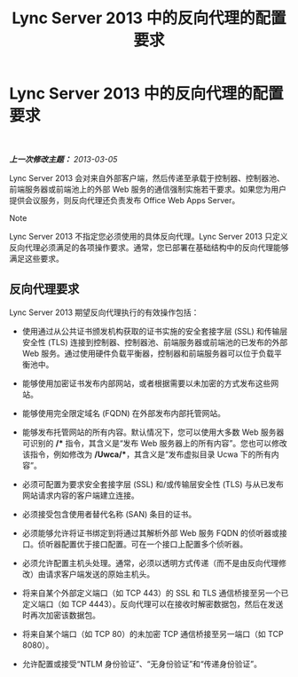 ﻿---
title: Lync Server 2013 中的反向代理的配置要求
TOCTitle: Lync Server 2013 中的反向代理的配置要求
ms:assetid: c37d688a-28e4-4822-80cc-6add59c71052
ms:mtpsurl: https://technet.microsoft.com/zh-cn/library/JJ945651(v=OCS.15)
ms:contentKeyID: 52061114
ms.date: 05/19/2016
mtps_version: v=OCS.15
ms.translationtype: HT
---

# Lync Server 2013 中的反向代理的配置要求

 

_**上一次修改主题：** 2013-03-05_

Lync Server 2013 会对来自外部客户端，然后传递至承载于控制器、控制器池、前端服务器或前端池上的外部 Web 服务的通信强制实施若干要求。如果您为用户提供会议服务，则反向代理还负责发布 Office Web Apps Server。

> [!NOTE]  
> Lync Server 2013 不指定您必须使用的具体反向代理。Lync Server 2013 只定义反向代理必须满足的各项操作要求。通常，您已部署在基础结构中的反向代理能够满足这些要求。



## 反向代理要求

Lync Server 2013 期望反向代理执行的有效操作包括：

  - 使用通过从公共证书颁发机构获取的证书实施的安全套接字层 (SSL) 和传输层安全性 (TLS) 连接到控制器、控制器池、前端服务器或前端池的已发布的外部 Web 服务。通过使用硬件负载平衡器，控制器和前端服务器可以位于负载平衡池中。

  - 能够使用加密证书发布内部网站，或者根据需要以未加密的方式发布这些网站。

  - 能够使用完全限定域名 (FQDN) 在外部发布内部托管网站。

  - 能够发布托管网站的所有内容。默认情况下，您可以使用大多数 Web 服务器可识别的 **/\*** 指令，其含义是“发布 Web 服务器上的所有内容”。您也可以修改该指令，例如修改为 **/Uwca/\***，其含义是“发布虚拟目录 Ucwa 下的所有内容”。

  - 必须可配置为要求安全套接字层 (SSL) 和/或传输层安全性 (TLS) 与从已发布网站请求内容的客户端建立连接。

  - 必须接受包含使用者替代名称 (SAN) 条目的证书。

  - 必须能够允许将证书绑定到将通过其解析外部 Web 服务 FQDN 的侦听器或接口。侦听器配置优于接口配置。可在一个接口上配置多个侦听器。

  - 必须允许配置主机头处理。通常，必须以透明方式传递（而不是由反向代理修改）由请求客户端发送的原始主机头。

  - 将来自某个外部定义端口（如 TCP 443）的 SSL 和 TLS 通信桥接至另一个已定义端口（如 TCP 4443）。反向代理可以在接收时解密数据包，然后在发送时再次加密该数据包。

  - 将来自某个端口（如 TCP 80）的未加密 TCP 通信桥接至另一端口（如 TCP 8080）。

  - 允许配置或接受“NTLM 身份验证”、“无身份验证”和“传递身份验证”。

